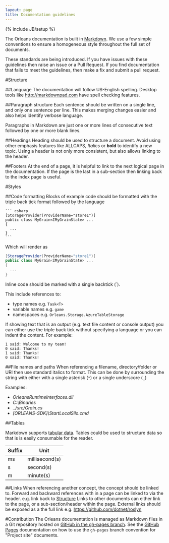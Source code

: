 ```yaml
---
layout: page
title: Documentation guidelines
---
```

{% include JB/setup %}

The Orleans documentation is built in [Markdown](https://help.github.com/articles/markdown-basics/). 
We use a few simple conventions to ensure a homogeneous style throughout the full set of documents.

These standards are being introduced.
If you have issues with these guidelines then raise an issue or a Pull Request.
If you find documentation that fails to meet the guidelines, then make a fix and submit a pull request.

#Structure

##Language
The documentation will follow US-English spelling.
Desktop tools like http://markdownpad.com have spell checking features.

##Paragraph structure
Each sentence should be written on a single line, and only one sentence per line.
This makes merging changes easier and also helps identify verbose language.

Paragraphs in Markdown are just one or more lines of consecutive text followed by one or more blank lines.

##Headings
Heading should be used to structure a document.
Avoid using other emphasis features like ALLCAPS, *Italics* or **bold** to identify a new topic. 
Using a header is not only more consistent, but also allows linking to the header.

##Footers
At the end of a page, it is helpful to link to the next logical page in the documentation.
If the page is the last in a sub-section then linking back to the index page is useful. 

#Styles

##Code formatting
Blocks of example code should be formatted with the triple back tick format followed by the language

	``` csharp
	[StorageProvider(ProviderName="store1")]
	public class MyGrain<IMyGrainState> ...
	{
	  ...
	}
	```

Which will render as

``` csharp
[StorageProvider(ProviderName="store1")]
public class MyGrain<IMyGrainState> ...
{
  ...
}
```

Inline code should be marked with a single backtick (\`).

This include references to:

 * type names e.g. `Task<T>`
 * variable names e.g. `game`
 * namespaces e.g. `Orleans.Storage.AzureTableStorage`

If showing text that is an output (e.g. text file content or console output) you can either use the triple back tick without specifying a language or you can indent the content. For example:


	1 said: Welcome to my team!
	0 said: Thanks!
	1 said: Thanks!
	0 said: Thanks!

 

##File names and paths
When referencing a filename, directory/folder or URI then use standard italics to format. 
This can be done by surrounding the string with either with a single asterisk (`*`) or a single underscore (`_`) 

Examples:

* *OrleansRuntimeInterfaces.dll*
* *C:\Binaries*
* *../src/Grain.cs*
* *[ORLEANS-SDK]\StartLocalSilo.cmd*


##Tables

Markdown supports [tabular data](https://help.github.com/articles/github-flavored-markdown/#tables).
Tables could be used to structure data so that is is easily consumable for the reader.

Suffix |     Unit 
-------|-------------
ms     | millisecond(s)  
s      | second(s)  
m      | minute(s)    


##Links 
When referencing another concept, the concept should be linked to.
Forward and backward references with in a page can be linked to via the header. e.g. link back to [Structure](#structure)
Links to other documents can either link to the page, or a sub-section/header within the page. 
External links should be exposed as a the full link e.g. https://github.com/dotnet/roslyn



#Contribution
The Orleans documentation is managed as Markdown files in a Git repository hosted on [GitHub in the gh-pages branch](https://github.com/dotnet/orleans/tree/gh-pages).
See the [GitHub Pages](https://pages.github.com/) documentation on how to use the `gh-pages` branch convention for "Project site" documents.